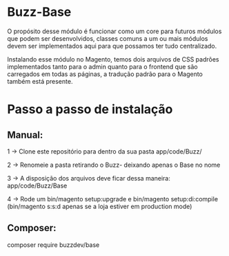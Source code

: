 # Buzz-Base

O propósito desse módulo é funcionar como um core para futuros módulos que podem ser desenvolvidos, classes comuns a um ou mais módulos devem ser implementados aqui para que possamos ter tudo centralizado.

Instalando esse módulo no Magento, temos dois arquivos de CSS padrões implementados tanto para o admin quanto para o frontend que são carregados em todas as páginas, a tradução padrão para o Magento também está presente.
# Passo a passo de instalação

## Manual: 

1 -> Clone este repositório para dentro da sua pasta app/code/Buzz/

2 -> Renomeie a pasta retirando o Buzz- deixando apenas o Base no nome

3 -> A disposição dos arquivos deve ficar dessa maneira: app/code/Buzz/Base

4 -> Rode um bin/magento setup:upgrade e bin/magento setup:di:compile (bin/magento s:s:d apenas se a loja estiver em production mode)

## Composer:

composer require buzzdev/base
